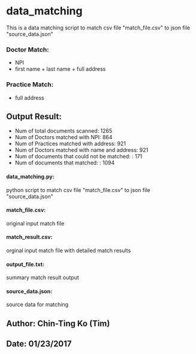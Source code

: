 # data_matching
This is a data matching script to match csv file "match_file.csv" to json file "source_data.json"
### Doctor Match:
- NPI
- first name + last name + full address

### Practice Match:
- full address

## Output Result:
- Num of total documents scanned: 1265
- Num of Doctors matched with NPI: 864
- Num of Practices matched with address: 921
- Num of Doctors matched with name and address: 921
- Num of documents that could not be matched: : 171
- Num of documents that matched: : 1094

#### data_matching.py:
python script to match csv file "match_file.csv" to json file "source_data.json"
#### match_file.csv:
original input match file
#### match_result.csv:
orginal input match file with detailed match results
#### output_file.txt:
summary match result output
#### source_data.json:
source data for matching

## Author: Chin-Ting Ko (Tim)
## Date: 01/23/2017


